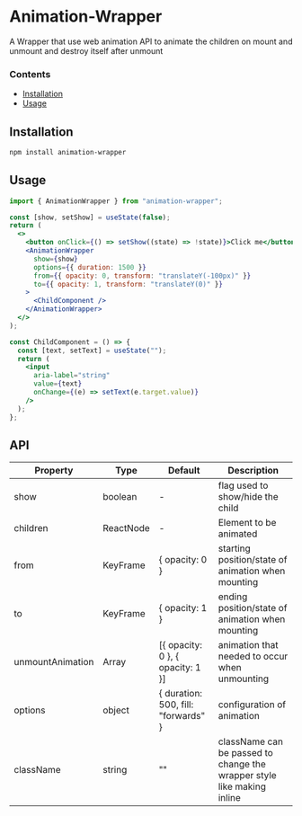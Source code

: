 # Animation-Wrapper

A Wrapper that use web animation API to animate the children on mount and unmount and destroy itself after unmount

### Contents

- [Installation](#installation)
- [Usage](#usage)

## Installation

```sh
npm install animation-wrapper
```

## Usage

```jsx
import { AnimationWrapper } from "animation-wrapper";

const [show, setShow] = useState(false);
return (
  <>
    <button onClick={() => setShow((state) => !state)}>Click me</button>
    <AnimationWrapper
      show={show}
      options={{ duration: 1500 }}
      from={{ opacity: 0, transform: "translateY(-100px)" }}
      to={{ opacity: 1, transform: "translateY(0)" }}
    >
      <ChildComponent />
    </AnimationWrapper>
  </>
);

const ChildComponent = () => {
  const [text, setText] = useState("");
  return (
    <input
      aria-label="string"
      value={text}
      onChange={(e) => setText(e.target.value)}
    />
  );
};
```

## API

| Property         | Type            | Default                             | Description                                                            |
| ---------------- | --------------- | ----------------------------------- | ---------------------------------------------------------------------- |
| show             | boolean         | -                                   | flag used to show/hide the child                                       |
| children         | ReactNode       | -                                   | Element to be animated                                                 |
| from             | KeyFrame        | { opacity: 0 }                      | starting position/state of animation when mounting                     |
| to               | KeyFrame        | { opacity: 1 }                      | ending position/state of animation when mounting                       |
| unmountAnimation | Array<Keyframe> | [{ opacity: 0 }, { opacity: 1 }]    | animation that needed to occur when unmounting                         |
| options          | object          | { duration: 500, fill: "forwards" } | configuration of animation                                             |
| className        | string          | ""                                  | className can be passed to change the wrapper style like making inline |
